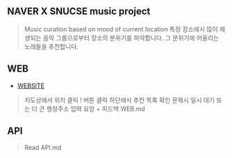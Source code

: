 ## NAVER X SNUCSE music project
> Music curation based on mood of current location
> 특정 장소에서 많이 재생되는 음악 그룹으로부터 장소의 분위기를 파악합니다.
> 그 분위기에 어울리는 노래들을 추천합니다.


## WEB
* [WEBSITE](http://wlxyzlw.iptime.org:8008/test/)
> 지도상에서 위치 클릭 !
> 버튼 클릭
> 하단에서 추천 목록 확인
> 문제시 일시 대기 또는 더 큰 행정주소 입력 요망 + 피드백
> WEB.md

## API
> Read API.md
